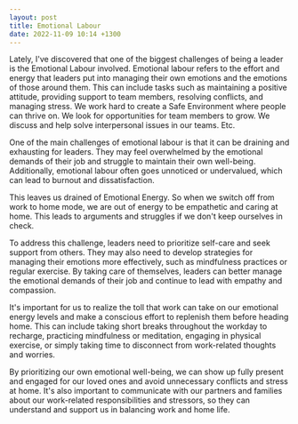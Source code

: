 ```yaml
---
layout: post
title: Emotional Labour
date: 2022-11-09 10:14 +1300
---
```


Lately, I've discovered that one of the biggest challenges of being a leader is the Emotional Labour involved. Emotional labour refers to the effort and energy that leaders put into managing their own emotions and the emotions of those around them. This can include tasks such as maintaining a positive attitude, providing support to team members, resolving conflicts, and managing stress. We work hard to create a Safe Environment where people can thrive on. We look for opportunities for team members to grow. We discuss and help solve interpersonal issues in our teams. Etc.

One of the main challenges of emotional labour is that it can be draining and exhausting for leaders. They may feel overwhelmed by the emotional demands of their job and struggle to maintain their own well-being. Additionally, emotional labour often goes unnoticed or undervalued, which can lead to burnout and dissatisfaction.

This leaves us drained of Emotional Energy. So when we switch off from work to home mode, we are out of energy to be empathetic and caring at home. This leads to arguments and struggles if we don't keep ourselves in check.

To address this challenge, leaders need to prioritize self-care and seek support from others. They may also need to develop strategies for managing their emotions more effectively, such as mindfulness practices or regular exercise. By taking care of themselves, leaders can better manage the emotional demands of their job and continue to lead with empathy and compassion.

It's important for us to realize the toll that work can take on our emotional energy levels and make a conscious effort to replenish them before heading home. This can include taking short breaks throughout the workday to recharge, practicing mindfulness or meditation, engaging in physical exercise, or simply taking time to disconnect from work-related thoughts and worries.

By prioritizing our own emotional well-being, we can show up fully present and engaged for our loved ones and avoid unnecessary conflicts and stress at home. It's also important to communicate with our partners and families about our work-related responsibilities and stressors, so they can understand and support us in balancing work and home life.
